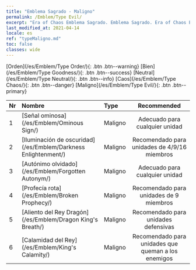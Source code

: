 ```yaml
---
title: "Emblema Sagrado - Maligno"
permalink: /Emblem/Type Evil/
excerpt: "Era of Chaos Emblema Sagrado. Emblema Sagrado. Era of Chaos Emblema Sagrado Maligno. Era of Chaos Maligno"
last_modified_at: 2021-04-14
locale: es
ref: "typeMaligno.md"
toc: false
classes: wide
---
```


  [Orden](/es/Emblem/Type Order/){: .btn .btn--warning}   [Bien](/es/Emblem/Type Goodness/){: .btn .btn--success}   [Neutral](/es/Emblem/Type Neutral/){: .btn .btn--info}   [Caos](/es/Emblem/Type Chaos/){: .btn .btn--danger}   [Maligno](/es/Emblem/Type Evil/){: .btn .btn--primary} 

  |  Nr  |             Nombre            |    Type    |   Recommended   |
  |:-----|:----------------------------|:-----------|:---------------:|
  | 1 | [Señal ominosa](/es/Emblem/Ominous Sign/) | Maligno | Adecuado para cualquier unidad | 
  | 2 | [Iluminación de oscuridad](/es/Emblem/Darkness Enlightenment/) | Maligno | Recomendado para unidades de 4/9/16 miembros | 
  | 3 | [Autónimo olvidado](/es/Emblem/Forgotten Autonym/) | Maligno | Adecuado para cualquier unidad | 
  | 4 | [Profecía rota](/es/Emblem/Broken Prophecy/) | Maligno | Recomendado para unidades de 9 miembros | 
  | 5 | [Aliento del Rey Dragón](/es/Emblem/Dragon King's Breath/) | Maligno | Recomendado para unidades defensivas | 
  | 6 | [Calamidad del Rey](/es/Emblem/King's Calamity/) | Maligno | Recomendado para unidades que queman a los enemigos | 

